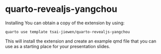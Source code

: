 # quarto-revealjs-yangchou



Installing
You can obtain a copy of the extension by using:

```
quarto use template tsai-jiewen/quarto-revealjs-yangchou
```

This will install the extension and create an example qmd file that you can use as a starting place for your presentation slides.
